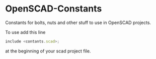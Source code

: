 # OpenSCAD-Constants

Constants for bolts, nuts and other stuff to use in OpenSCAD projects.

To use add this line
```javascript
include <contants.scad>;
```
at the beginning of your scad project file.
